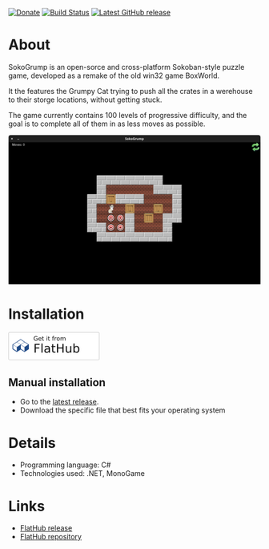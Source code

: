 [![Donate](https://img.shields.io/badge/-%E2%99%A5%20Donate-%23ff69b4)](https://hmlendea.go.ro/fund.html) [![Build Status](https://github.com/hmlendea/sokogrump/actions/workflows/dotnet.yml/badge.svg)](https://github.com/hmlendea/sokogrump/actions/workflows/dotnet.yml) [![Latest GitHub release](https://img.shields.io/github/v/release/hmlendea/sokogrump)](https://github.com/hmlendea/sokogrump/releases/latest)

# About

SokoGrump is an open-sorce and cross-platform Sokoban-style puzzle game, developed as a remake of the old win32 game BoxWorld.

It the features the Grumpy Cat trying to push all the crates in a werehouse to their storge locations, without getting stuck.

The game currently contains 100 levels of progressive difficulty, and the goal is to complete all of them in as less moves as possible.

[![Preview screenshot](https://raw.githubusercontent.com/hmlendea/sokogrump/master/preview.png)](https://raw.githubusercontent.com/hmlendea/sokogrump/master/preview.png)

# Installation

[![Get it from FlatHub](https://raw.githubusercontent.com/hmlendea/readme-assets/master/badges/stores/flathub.png)](https://flathub.org/apps/details/ro.go.hmlendea.SokoGrump)

## Manual installation

 - Go to the [latest release](https://github.com/hmlendea/geforcenow-electron/releases/latest).
 - Download the specific file that best fits your operating system

# Details

 - Programming language: C#
 - Technologies used: .NET, MonoGame

# Links
 - [FlatHub release](https://flathub.org/apps/details/ro.go.hmlendea.SokoGrump)
 - [FlatHub repository](https://github.com/flathub/ro.go.hmlendea.SokoGrump)
